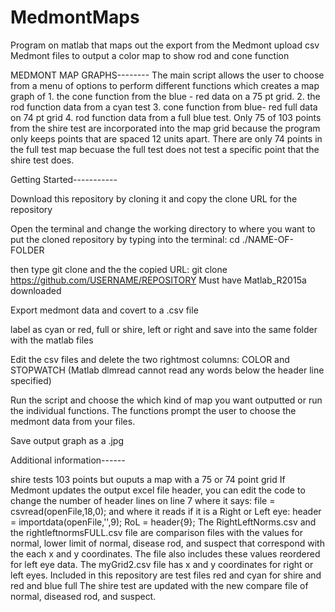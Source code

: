 # MedmontMaps
Program on matlab that maps out the export from the Medmont
upload csv Medmont files to output a color map to show rod and cone function

MEDMONT MAP GRAPHS-------- The main script allows the user to choose from a menu of options to perform different functions which creates a map graph of 1. the cone function from the blue - red data on a 75 pt grid. 2. the rod function data from a cyan test 3. cone function from blue- red full data on 74 pt grid 4. rod function data from a full blue test. Only 75 of 103 points from the shire test are incorporated into the map grid because the program only keeps points that are spaced 12 units apart. There are only 74 points in the full test map becuase the full test does not test a specific point that the shire test does.

Getting Started-----------

Download this repository by cloning it and copy the clone URL for the repository

Open the terminal and change the working directory to where you want to put the cloned repository by typing into the terminal: cd ./NAME-OF-FOLDER

then type git clone and the the copied URL: git clone https://github.com/USERNAME/REPOSITORY Must have Matlab_R2015a downloaded

Export medmont data and covert to a .csv file

label as cyan or red, full or shire, left or right and save into the same folder with the matlab files

Edit the csv files and delete the two rightmost columns: COLOR and STOPWATCH (Matlab dlmread cannot read any words below the header line specified)

Run the script and choose the which kind of map you want outputted or run the individual functions. The functions prompt the user to choose the medmont data from your files.

Save output graph as a .jpg

Additional information------

shire tests 103 points but ouputs a map with a 75 or 74 point grid
If Medmont updates the output excel file header, you can edit the code to change the number of header lines on line 7 where it says: file = csvread(openFile,18,0); and where it reads if it is a Right or Left eye: header = importdata(openFile,'',9); RoL = header{9};
The RightLeftNorms.csv and the rightleftnormsFULL.csv file are comparison files with the values for normal, lower limit of normal,  disease rod, and suspect that correspond with the each x and y coordinates. The file also includes these values reordered for left eye data.
The myGrid2.csv file has x and y coordinates for right or left eyes.
Included in this repository are test files red and cyan for shire and red and blue full
The shire test are updated with the new compare file of normal, diseased rod, and suspect. 
